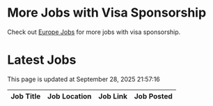 # More Jobs with Visa Sponsorship

Check out [Europe Jobs](https://github.com/sureshparimi/europejobs#latest-jobs) for more jobs with visa sponsorship.

# Latest Jobs

This page is updated at September 28, 2025 21:57:16

| Job Title | Job Location | Job Link | Job Posted |
| --- | --- | --- | --- |
